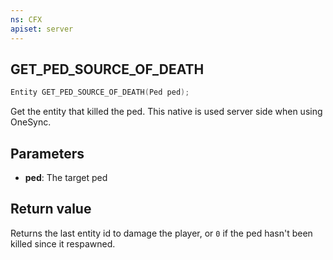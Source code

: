 ```yaml
---
ns: CFX
apiset: server
---
```

## GET_PED_SOURCE_OF_DEATH

```c
Entity GET_PED_SOURCE_OF_DEATH(Ped ped);
```

Get the entity that killed the ped. This native is used server side when using OneSync.

## Parameters
* **ped**: The target ped

## Return value
Returns the last entity id to damage the player, or `0` if the ped hasn't been killed since it respawned.
